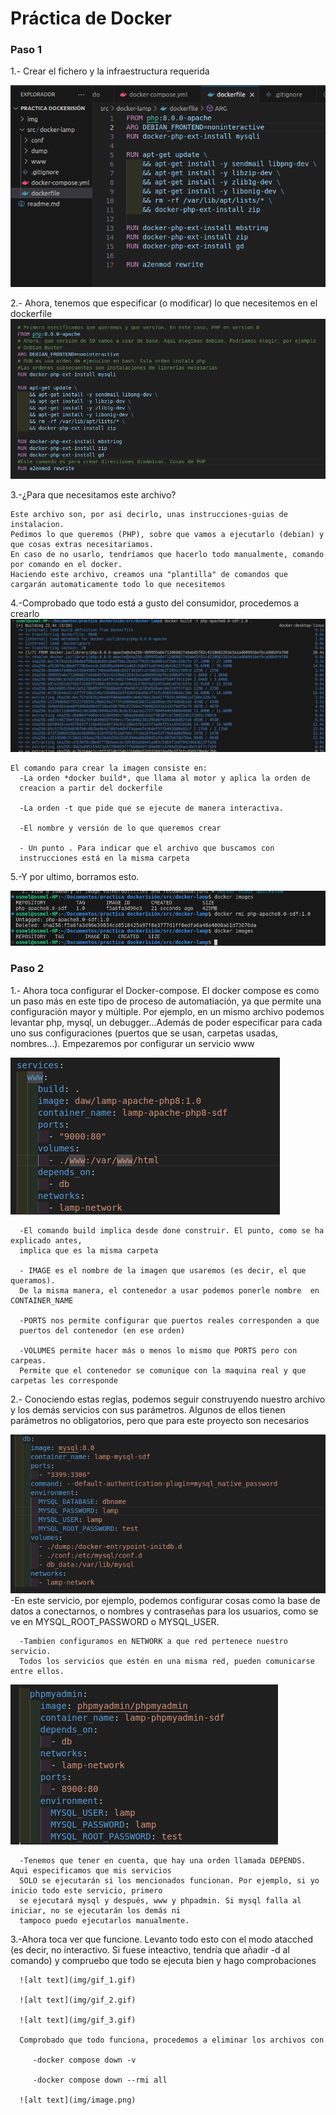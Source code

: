 # Práctica de Docker

### Paso 1
 1.- Crear el fichero y la infraestructura requerida

   ![alt text](img/img-1-1.png)

 2.- Ahora, tenemos que especificar (o modificar) lo que necesitemos en el dockerfile
    ![alt text](img/img-1-2.png)

 3.-¿Para que necesitamos este archivo?

    Este archivo son, por asi decirlo, unas instrucciones-guias de instalacion. 
    Pedimos lo que queremos (PHP), sobre que vamos a ejecutarlo (debian) y que cosas extras necesitariamos. 
    En caso de no usarlo, tendríamos que hacerlo todo manualmente, comando por comando en el docker.
    Haciendo este archivo, creamos una "plantilla" de comandos que cargarán automaticamente todo lo que necesitemos

 4.-Comprobado que todo está a gusto del consumidor, procedemos a crearlo 
    ![alt text](img/img-1-3.png)

    El comando para crear la imagen consiste en:
      -La orden *docker build*, que llama al motor y aplica la orden de 
      creacion a partir del dockerfile
      
      -La orden -t que pide que se ejecute de manera interactiva.

      -El nombre y versión de lo que queremos crear
      
      - Un punto . Para indicar que el archivo que buscamos con
      instrucciones está en la misma carpeta

 5.-Y por ultimo, borramos esto.

   ![alt text](img/img-1-4.png)


### Paso 2
   1.- Ahora toca configurar el Docker-compose. El docker compose es como un paso más en este tipo de proceso de automatiación, ya que permite una configuración mayor y múltiple. Por ejemplo, en un mismo archivo podemos levantar php, mysql, un debugger...Además de poder especificar para cada uno sus configuraciones (puertos que se usan, carpetas usadas, nombres...). Empezaremos por configurar un servicio www
   
   ![alt text](img/img-2-1.png)

      -El comando build implica desde done construir. El punto, como se ha explicado antes, 
      implica que es la misma carpeta

      - IMAGE es el nombre de la imagen que usaremos (es decir, el que queramos). 
      De la misma manera, el contenedor a usar podemos ponerle nombre  en CONTAINER_NAME
      
      -PORTS nos permite configurar que puertos reales corresponden a que 
      puertos del contenedor (en ese orden)

      -VOLUMES permite hacer más o menos lo mismo que PORTS pero con carpeas.
      Permite que el contenedor se comunique con la maquina real y que carpetas les corresponde
   
   2.- Conociendo estas reglas, podemos seguir construyendo nuestro archivo y los demás servicios con sus parámetros. Algunos de ellos tienen parámetros no obligatorios, pero que para este proyecto son necesarios

   ![alt text](img/img-2-2.png)
      -En este servicio, por ejemplo, podemos configurar cosas como la base de datos a conectarnos, o nombres y contraseñas para los usuarios, como se ve en MYSQL_ROOT_PASSWORD o MYSQL_USER.

      -Tambien configuramos en NETWORK a que red pertenece nuestro servicio. 
      Todos los servicios que estén en una misma red, pueden comunicarse entre ellos.
   ![alt text](img/img-2-3.png)

      -Tenemos que tener en cuenta, que hay una orden llamada DEPENDS. Aqui especificamos que mis servicios 
      SOLO se ejecutarán si los mencionados funcionan. Por ejemplo, si yo inicio todo este servicio, primero
      se ejecutará mysql y después, www y phpadmin. Si mysql falla al iniciar, no se ejecutarán los demás ni
      tampoco puedo ejecutarlos manualmente.
   
   3.-Ahora toca ver que funcione. Levanto todo esto con el modo atacched (es decir, no interactivo. Si fuese inteactivo, tendría que añadir -d al comando) y compruebo que todo se ejecuta bien y hago comprobaciones

      ![alt text](img/gif_1.gif)

      ![alt text](img/gif_2.gif)

      ![alt text](img/gif_3.gif)

      Comprobado que todo funciona, procedemos a eliminar los archivos con 

         -docker compose down -v

         -docker compose down --rmi all

      ![alt text](img/image.png)

